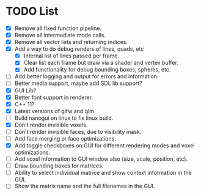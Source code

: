 # TODO List

- [x] Remove all fixed function pipeline.
- [x] Remove all intermediate mode calls.
- [x] Remove all vector lists and returning indices.
- [x] Add a way to do debug renders of lines, quads, etc
  - [x] Internal list of lines passed per frame.
  - [x] Clear list each frame but draw via a shader and vertex buffer.
  - [x] Add functionality for debug bounding boxes, spheres, etc.
- [ ] Add better logging and output for errors and information.
- [ ] Better media support, maybe add SDL lib support?
- [x] GUI Lib?
- [x] Better font support in renderer.
- [x] C++ 11?
- [x] Latest versions of glfw and glm.
- [ ] Build nanogui on linux to fix linux build.
- [x] Don't render invisible voxels.
- [ ] Don't render invisible faces, due to visibility mask.
- [ ] Add face merging or face optimizations.
- [x] Add toggle checkboxes on GUI for different rendering modes and voxel optimizations.
- [ ] Add voxel information to GUI window also (size, scale, position, etc).
- [ ] Draw bounding boxes for matrices.
- [ ] Ability to select individual matrice and show context information in the GUI.
- [ ] Show the matrix name and the full filenames in the GUI.
